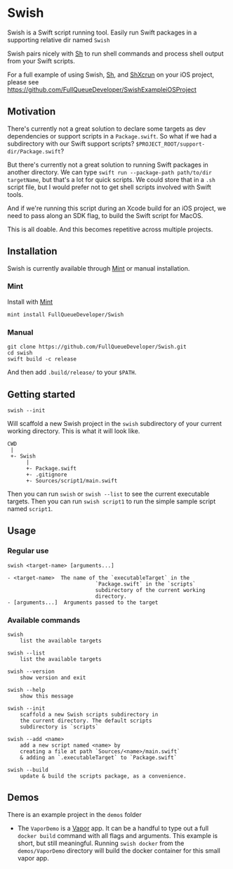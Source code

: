 # Swish

Swish is a Swift script running tool. Easily run Swift packages in a supporting relative dir named `Swish`

Swish pairs nicely with [Sh](https://github.com/FullQueueDeveloper/Sh) to run shell commands and process shell output from your Swift scripts.

For a full example of using Swish, [Sh](https://github.com/FullQueueDeveloper/Sh), and [ShXcrun](https://github.com/FullQueueDeveloper/ShXcrun) on your iOS project, please see https://github.com/FullQueueDeveloper/SwishExampleiOSProject

## Motivation

There's currently not a great solution to declare some targets as dev dependencies or support scripts in a `Package.swift`. So what if we had a subdirectory with our Swift support scripts? `$PROJECT_ROOT/support-dir/Package.swift`?

But there's currently not a great solution to running Swift packages in another directory. We can type `swift run --package-path path/to/dir targetName`, but that's a lot for quick scripts. We could store that in a `.sh` script file, but I would prefer not to get shell scripts involved with Swift tools.

And if we're running this script during an Xcode build for an iOS project, we need to pass along an SDK flag, to build the Swift script for MacOS.

This is all doable. And this becomes repetitive across multiple projects.

## Installation

Swish is currently available through [Mint](https://github.com/yonaskolb/Mint) or manual installation.

### Mint

Install with [Mint](https://github.com/yonaskolb/Mint)

    mint install FullQueueDeveloper/Swish

### Manual

    git clone https://github.com/FullQueueDeveloper/Swish.git
    cd swish
    swift build -c release

And then add `.build/release/` to your `$PATH`.

## Getting started

    swish --init

Will scaffold a new Swish project in the `swish` subdirectory of your current working directory. This is what it will look like.

    CWD
     |
     +- Swish
          |
          +- Package.swift
          +- .gitignore
          +- Sources/script1/main.swift

Then you can run `swish` or `swish --list` to see the current executable targets. Then you can run `swish script1` to run the simple sample script named `script1`.

## Usage

### Regular use

    swish <target-name> [arguments...]

    - <target-name>  The name of the `executableTarget` in the
                                `Package.swift` in the `scripts`
                                subdirectory of the current working
                                directory.
    - [arguments...]  Arguments passed to the target

### Available commands

    swish
        list the available targets

    swish --list
        list the available targets

    swish --version
        show version and exit

    swish --help
        show this message

    swish --init
        scaffold a new Swish scripts subdirectory in
        the current directory. The default scripts
        subdirectory is `scripts`

    swish --add <name>
        add a new script named <name> by
        creating a file at path `Sources/<name>/main.swift`
        & adding an `.executableTarget` to `Package.swift`

    swish --build
        update & build the scripts package, as a convenience.

## Demos

There is an example project in the `demos` folder

- The `VaporDemo` is a [Vapor](https://vapor.codes) app. It can be a handful to type out a full `docker build` command with all flags and arguments. This example is short, but still meaningful. Running `swish docker` from the `demos/VaporDemo` directory will build the docker container for this small vapor app.

